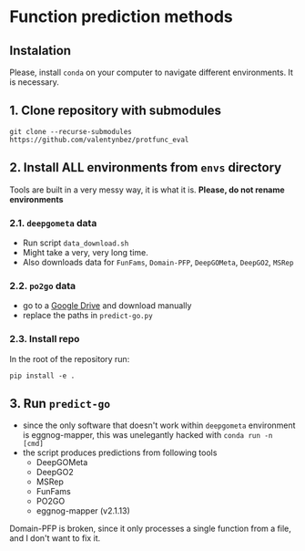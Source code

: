 # Function prediction methods

## Instalation

Please, install `conda` on your computer to navigate different environments. It is necessary. 

## 1. Clone repository with submodules
```
git clone --recurse-submodules https://github.com/valentynbez/protfunc_eval
```

## 2. Install ALL environments from `envs` directory
Tools are built in a very messy way, it is what it is. **Please, do not rename environments**

### 2.1. `deepgometa` data 
- Run script `data_download.sh` 
- Might take a very, very long time.
- Also downloads data for `FunFams`, `Domain-PFP`, `DeepGOMeta`, `DeepGO2`, `MSRep` 

### 2.2. `po2go` data
- go to a [Google Drive](https://drive.google.com/drive/folders/1P4ExHz0iFCXq5kwRqmAG8XXNZAvoQcX5) and download manually
- replace the paths in `predict-go.py`
### 2.3. Install repo 
In the root of the repository run:
```
pip install -e . 
```

## 3. Run `predict-go`
- since the only software that doesn't work within `deepgometa` environment is eggnog-mapper, this was unelegantly hacked with `conda run -n [cmd]`
- the script produces predictions from following tools
    - DeepGOMeta
    - DeepGO2
    - MSRep
    - FunFams
    - PO2GO
    - eggnog-mapper (v2.1.13) 

Domain-PFP is broken, since it only processes a single function from a file, and I don't want to fix it. 

